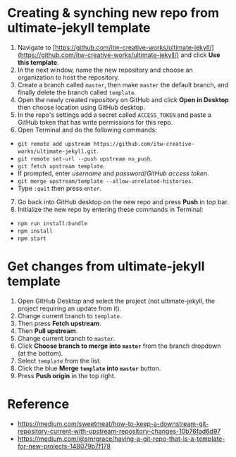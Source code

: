 # Creating & synching new repo from ultimate-jekyll template
1. Navigate to [https://github.com/itw-creative-works/ultimate-jekyll/](https://github.com/itw-creative-works/ultimate-jekyll/) and click **Use this template**.
2. In the next window, name the new repository and choose an organization to host the repository.
3. Create a branch called `master`, then make `master` the default branch, and finally delete the branch called `template`.
4. Open the newly created repository on GitHub and click **Open in Desktop** then choose location using GitHub desktop.
5. In the repo's settings add a secret called `ACCESS_TOKEN` and paste a GitHub token that has write permissions for this repo.
6. Open Terminal and do the following commands:
* `git remote add upstream https://github.com/itw-creative-works/ultimate-jekyll.git`.
* `git remote set-url --push upstream no_push`.
* `git fetch upstream template`.
* If prompted, enter *username* and *password*/*GitHub access token*.
* `git merge upstream/template --allow-unrelated-histories`.
* Type `:quit` then press `enter`.
7. Go back into GitHub desktop on the new repo and press **Push** in top bar.
8. Initialize the new repo by entering these commands in Terminal:
* `npm run install:bundle`
* `npm install`
* `npm start`

# Get changes from ultimate-jekyll template
1. Open GitHub Desktop and select the project (not ultimate-jekyll, the project requiring an update from it).
2. Change current branch to `template`.
3. Then press **Fetch upstream**.
4. Then **Pull upstream**.
5. Change current branch to `master`.
6. Click **Choose branch to merge into `master`** from the branch dropdown (at the bottom).
7. Select `template` from the list.
8. Click the blue **Merge `template` into `master`** button.
9. Press **Push origin** in the top right.

# Reference
* https://medium.com/sweetmeat/how-to-keep-a-downstream-git-repository-current-with-upstream-repository-changes-10b76fad6d97
* https://medium.com/@smrgrace/having-a-git-repo-that-is-a-template-for-new-projects-148079b7f178
